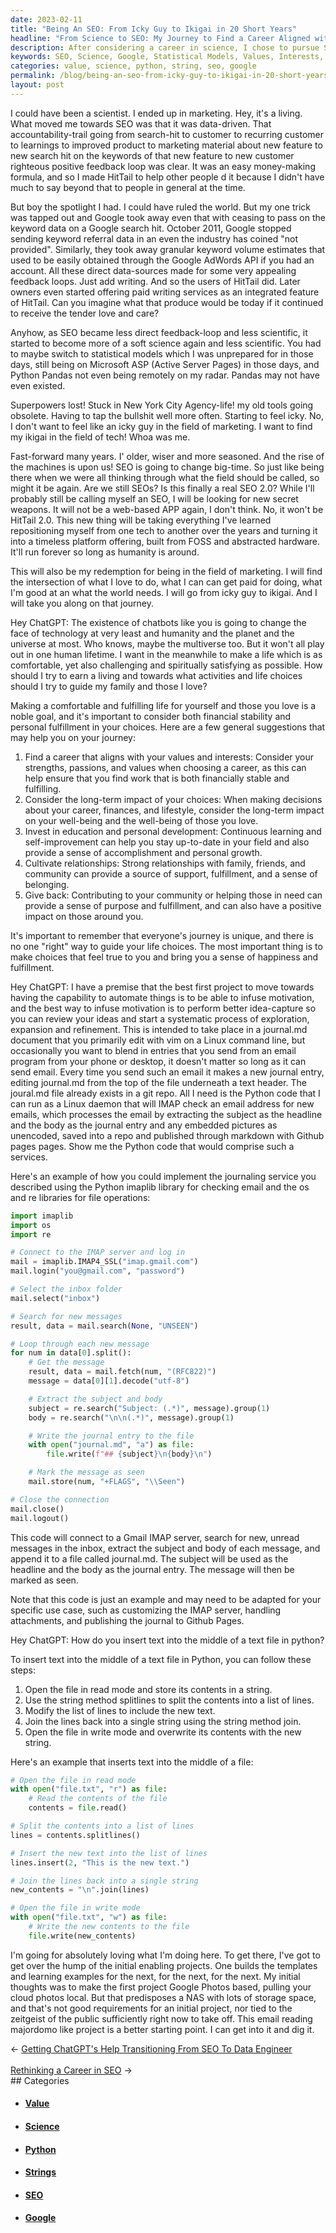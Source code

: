 ```yaml
---
date: 2023-02-11
title: "Being An SEO: From Icky Guy to Ikigai in 20 Short Years"
headline: "From Science to SEO: My Journey to Find a Career Aligned with My Values and Interests"
description: After considering a career in science, I chose to pursue SEO due to its data-driven nature. When Google stopped passing on keyword data, I was forced to switch to statistical models, which I was unprepared for. After years of feeling icky, I am now looking for a career that aligns with my values and interests. I am excited to start a new project which involves reading emails and creating a majordomo-like program using the string method splitlines and join.
keywords: SEO, Science, Google, Statistical Models, Values, Interests, Strengths, Passions, Insert, Text, File, Python, Read Mode, String, Insert Method, Join Method, Splitlines, Majordomo, Write Mode, Overwrite
categories: value, science, python, string, seo, google
permalink: /blog/being-an-seo-from-icky-guy-to-ikigai-in-20-short-years/
layout: post
---
```



I could have been a scientist. I ended up in marketing. Hey, it's a living.
What moved me towards SEO was that it was data-driven. That
accountability-trail going from search-hit to customer to recurring customer to
learnings to improved product to marketing material about new feature to new
search hit on the keywords of that new feature to new customer righteous
positive feedback loop was clear. It was an easy money-making formula, and so I
made HitTail to help other people d it because I didn't have much to say beyond
that to people in general at the time.

But boy the spotlight I had. I could have ruled the world. But my one trick was
tapped out and Google took away even that with ceasing to pass on the keyword
data on a Google search hit. October 2011, Google stopped sending keyword
referral data in an even the industry has coined "not provided". Similarly,
they took away granular keyword volume estimates that used to be easily
obtained through the Google AdWords API if you had an account. All these direct
data-sources made for some very appealing feedback loops. Just add writing. And
so the users of HitTail did. Later owners even started offering paid writing
services as an integrated feature of HitTail. Can you imagine what that produce
would be today if it continued to receive the tender love and care?

Anyhow, as SEO became less direct feedback-loop and less scientific, it started
to become more of a soft science again and less scientific. You had to maybe
switch to statistical models which I was unprepared for in those days, still
being on Microsoft ASP (Active Server Pages) in those days, and Python Pandas
not even being remotely on my radar. Pandas may not have even existed.

Superpowers lost! Stuck in New York City Agency-life! my old tools going
obsolete. Having to tap the bullshit well more often. Starting to feel icky.
No, I don't want to feel like an icky guy in the field of marketing. I want to
find my ikigai in the field of tech! Whoa was me.

Fast-forward many years. I' older, wiser and more seasoned. And the rise of the
machines is upon us! SEO is going to change big-time. So just like being there
when we were all thinking through what the field should be called, so might it
be again. Are we still SEOs? Is this finally a real SEO 2.0? While I'll
probably still be calling myself an SEO, I will be looking for new secret
weapons. It will not be a web-based APP again, I don't think. No, it won't be
HitTail 2.0. This new thing will be taking everything I've learned
repositioning myself from one tech to another over the years and turning it
into a timeless platform offering, built from FOSS and abstracted hardware.
It'll run forever so long as humanity is around.

This will also be my redemption for being in the field of marketing. I will
find the intersection of what I love to do, what I can can get paid for doing,
what I'm good at an what the world needs. I will go from icky guy to ikigai.
And I will take you along on that journey.

Hey ChatGPT: The existence of chatbots like you is going to change the face of technology at very least and humanity and the planet and the universe at most. Who knows, maybe the multiverse too. But it won't all play out in one human lifetime. I want in the meanwhile to make a life which is as comfortable, yet also challenging and spiritually satisfying as possible. How should I try to earn a living and towards what activities and life choices should I try to guide my family and those I love?

Making a comfortable and fulfilling life for yourself and those you love is a noble goal, and it's important to consider both financial stability and personal fulfillment in your choices. Here are a few general suggestions that may help you on your journey:

1. Find a career that aligns with your values and interests: Consider your strengths, passions, and values when choosing a career, as this can help ensure that you find work that is both financially stable and fulfilling.
1. Consider the long-term impact of your choices: When making decisions about your career, finances, and lifestyle, consider the long-term impact on your well-being and the well-being of those you love.
1. Invest in education and personal development: Continuous learning and self-improvement can help you stay up-to-date in your field and also provide a sense of accomplishment and personal growth.
1. Cultivate relationships: Strong relationships with family, friends, and community can provide a source of support, fulfillment, and a sense of belonging.
1. Give back: Contributing to your community or helping those in need can provide a sense of purpose and fulfillment, and can also have a positive impact on those around you.

It's important to remember that everyone's journey is unique, and there is no one "right" way to guide your life choices. The most important thing is to make choices that feel true to you and bring you a sense of happiness and fulfillment.

Hey ChatGPT: I have a premise that the best first project to move towards having the capability to automate things is to be able to infuse motivation, and the best way to infuse motivation is to perform better idea-capture so you can review your ideas and start a systematic process of exploration, expansion and refinement. This is intended to take place in a journal.md document that you primarily edit with vim on a Linux command line, but occasionally you want to blend in entries that you send from an email program from your phone or desktop, it doesn't matter so long as it can send email. Every time you send such an email it makes a new journal entry, editing journal.md from the top of the file underneath a text header. The joural.md file already exists in a git repo. All I need is the Python code that I can run as a Linux daemon that will IMAP check an email address for new emails, which processes the email by extracting the subject as the headline and the body as the journal entry and any embedded pictures as unencoded, saved into a repo and published through markdown with Github pages pages. Show me the Python code that would comprise such a services.

Here's an example of how you could implement the journaling service you described using the Python imaplib library for checking email and the os and re libraries for file operations:

```python
import imaplib
import os
import re

# Connect to the IMAP server and log in
mail = imaplib.IMAP4_SSL("imap.gmail.com")
mail.login("you@gmail.com", "password")

# Select the inbox folder
mail.select("inbox")

# Search for new messages
result, data = mail.search(None, "UNSEEN")

# Loop through each new message
for num in data[0].split():
    # Get the message
    result, data = mail.fetch(num, "(RFC822)")
    message = data[0][1].decode("utf-8")

    # Extract the subject and body
    subject = re.search("Subject: (.*)", message).group(1)
    body = re.search("\n\n(.*)", message).group(1)

    # Write the journal entry to the file
    with open("journal.md", "a") as file:
        file.write(f"## {subject}\n{body}\n")

    # Mark the message as seen
    mail.store(num, "+FLAGS", "\\Seen")

# Close the connection
mail.close()
mail.logout()
```

This code will connect to a Gmail IMAP server, search for new, unread messages in the inbox, extract the subject and body of each message, and append it to a file called journal.md. The subject will be used as the headline and the body as the journal entry. The message will then be marked as seen.

Note that this code is just an example and may need to be adapted for your specific use case, such as customizing the IMAP server, handling attachments, and publishing the journal to Github Pages.

Hey ChatGPT: How do you insert text into the middle of a text file in python?

To insert text into the middle of a text file in Python, you can follow these steps:

1. Open the file in read mode and store its contents in a string.
1. Use the string method splitlines to split the contents into a list of lines.
1. Modify the list of lines to include the new text.
1. Join the lines back into a single string using the string method join.
1. Open the file in write mode and overwrite its contents with the new string.

Here's an example that inserts text into the middle of a file:

```python
# Open the file in read mode
with open("file.txt", "r") as file:
    # Read the contents of the file
    contents = file.read()

# Split the contents into a list of lines
lines = contents.splitlines()

# Insert the new text into the list of lines
lines.insert(2, "This is the new text.")

# Join the lines back into a single string
new_contents = "\n".join(lines)

# Open the file in write mode
with open("file.txt", "w") as file:
    # Write the new contents to the file
    file.write(new_contents)
```

I'm going for absolutely loving what I'm doing here. To get there, I've got to
get over the hump of the initial enabling projects. One builds the templates
and learning examples for the next, for the next, for the next. My initial
thoughts was to make the first project Google Photos based, pulling your cloud
photos local. But that predisposes a NAS with lots of storage space, and that's
not good requirements for an initial project, nor tied to the zeitgeist of the
public sufficiently right now to take off. This email reading majordomo like
project is a better starting point. I can get into it and dig it.


<div class="arrow-links"><div class="post-nav-prev"><span class="arrow">&larr;&nbsp;</span><a href="/blog/getting-chatgpt-s-help-transitioning-from-seo-to-data-engineer/">Getting ChatGPT's Help Transitioning From SEO To Data Engineer</a></div> &nbsp; <div class="post-nav-next"><a href="/blog/rethinking-a-career-in-seo/">Rethinking a Career in SEO</a><span class="arrow">&nbsp;&rarr;</span></div></div>
## Categories

<ul>
<li><h4><a href='/value/'>Value</a></h4></li>
<li><h4><a href='/science/'>Science</a></h4></li>
<li><h4><a href='/python/'>Python</a></h4></li>
<li><h4><a href='/string/'>Strings</a></h4></li>
<li><h4><a href='/seo/'>SEO</a></h4></li>
<li><h4><a href='/google/'>Google</a></h4></li></ul>